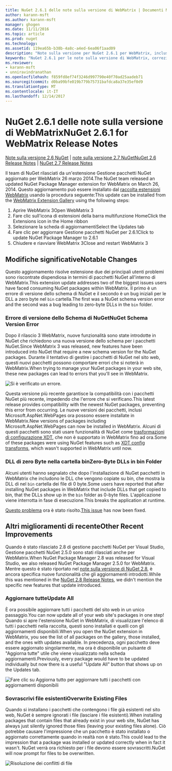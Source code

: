```yaml
---
title: NuGet 2.6.1 delle note sulla versione di WebMatrix | Documenti Microsoft
author: karann-msft
ms.author: karann-msft
manager: ghogen
ms.date: 11/11/2016
ms.topic: article
ms.prod: nuget
ms.technology: 
ms.assetid: 119ea65b-b38b-4a8c-a4ed-6ea06f1aad09
description: "Note sulla versione per NuGet 2.6.1 per WebMatrix, inclusi i problemi noti, correzioni di bug, le funzionalità aggiunte e dcr."
keywords: "NuGet 2.6.1 per le note sulla versione di WebMatrix, correzioni di bug, problemi noti, aggiunta di funzionalità, eseguire"
ms.reviewer:
- karann-msft
- unniravindranathan
ms.openlocfilehash: f859fd8ef74f3246d997790e40f70ad25aadeb71
ms.sourcegitcommit: d0ba99bfe019b779b75731bafdca8a37e35ef0d9
ms.translationtype: MT
ms.contentlocale: it-IT
ms.lasthandoff: 12/14/2017
---
```

# <a name="nuget-261-for-webmatrix-release-notes"></a><span data-ttu-id="95e8f-104">NuGet 2.6.1 delle note sulla versione di WebMatrix</span><span class="sxs-lookup"><span data-stu-id="95e8f-104">NuGet 2.6.1 for WebMatrix Release Notes</span></span>

<span data-ttu-id="95e8f-105">[Note sulla versione 2.6 NuGet](../release-notes/nuget-2.6.md) | [note sulla versione 2.7 NuGet](../release-notes/nuget-2.7.md)</span><span class="sxs-lookup"><span data-stu-id="95e8f-105">[NuGet 2.6 Release Notes](../release-notes/nuget-2.6.md) | [NuGet 2.7 Release Notes](../release-notes/nuget-2.7.md)</span></span>

<span data-ttu-id="95e8f-106">Il team di NuGet rilasciati da un'estensione Gestione pacchetti NuGet aggiornato per WebMatrix 26 marzo 2014.</span><span class="sxs-lookup"><span data-stu-id="95e8f-106">The NuGet team released an updated NuGet Package Manager extension for WebMatrix on March 26, 2014.</span></span>  <span data-ttu-id="95e8f-107">Questo aggiornamento può essere installato dal [raccolta estensioni WebMatrix](http://extensions.webmatrix.com/packages/NuGetPackageManager/) usando la procedura seguente:</span><span class="sxs-lookup"><span data-stu-id="95e8f-107">This update can be installed from the [WebMatrix Extension Gallery](http://extensions.webmatrix.com/packages/NuGetPackageManager/) using the following steps:</span></span>

1. <span data-ttu-id="95e8f-108">Aprire WebMatrix 3</span><span class="sxs-lookup"><span data-stu-id="95e8f-108">Open WebMatrix 3</span></span>
2. <span data-ttu-id="95e8f-109">Fare clic sull'icona di estensioni della barra multifunzione Home</span><span class="sxs-lookup"><span data-stu-id="95e8f-109">Click the Extensions icon in the Home ribbon</span></span>
3. <span data-ttu-id="95e8f-110">Selezionare la scheda di aggiornamenti</span><span class="sxs-lookup"><span data-stu-id="95e8f-110">Select the Updates tab</span></span>
4. <span data-ttu-id="95e8f-111">Fare clic per aggiornare Gestione pacchetti NuGet per 2.6.1</span><span class="sxs-lookup"><span data-stu-id="95e8f-111">Click to update NuGet Package Manager to 2.6.1</span></span>
6. <span data-ttu-id="95e8f-112">Chiudere e riavviare WebMatrix 3</span><span class="sxs-lookup"><span data-stu-id="95e8f-112">Close and restart WebMatrix 3</span></span>

## <a name="notable-changes"></a><span data-ttu-id="95e8f-113">Modifiche significative</span><span class="sxs-lookup"><span data-stu-id="95e8f-113">Notable Changes</span></span>

<span data-ttu-id="95e8f-114">Questo aggiornamento risolve estensione due dei principali utenti problemi sono riscontrate dispendiosa in termini di pacchetti NuGet all'interno di WebMatrix.</span><span class="sxs-lookup"><span data-stu-id="95e8f-114">This extension update addresses two of the biggest issues users have faced consuming NuGet packages within WebMatrix.</span></span>  <span data-ttu-id="95e8f-115">Il primo è un errore di versione dello schema di NuGet e il secondo è un bug iniziali per le DLL a zero byte nel `bin` cartella.</span><span class="sxs-lookup"><span data-stu-id="95e8f-115">The first was a NuGet schema version error and the second was a bug leading to zero-byte DLLs in the `bin` folder.</span></span>

### <a name="nuget-schema-version-error"></a><span data-ttu-id="95e8f-116">Errore di versione dello Schema di NuGet</span><span class="sxs-lookup"><span data-stu-id="95e8f-116">NuGet Schema Version Error</span></span>

<span data-ttu-id="95e8f-117">Dopo il rilascio 3 WebMatrix, nuove funzionalità sono state introdotte in NuGet che richiedono una nuova versione dello schema per i pacchetti NuGet.</span><span class="sxs-lookup"><span data-stu-id="95e8f-117">Since WebMatrix 3 was released, new features have been introduced into NuGet that require a new schema version for the NuGet packages.</span></span>  <span data-ttu-id="95e8f-118">Durante il tentativo di gestire i pacchetti di NuGet nel sito web, questi nuovi pacchetti possono comportare errori che si noterà in WebMatrix.</span><span class="sxs-lookup"><span data-stu-id="95e8f-118">When trying to manage your NuGet packages in your web site, these new packages can lead to errors that you'll see in WebMatrix.</span></span>

![Si è verificato un errore.](./media/NuGet-2.8/webmatrix-schema-version.png)

<span data-ttu-id="95e8f-122">Questa versione più recente garantisce la compatibilità con i pacchetti NuGet più recente, impedendo che l'errore che si verificano.</span><span class="sxs-lookup"><span data-stu-id="95e8f-122">This latest release provides compatibility with the newest NuGet packages, preventing this error from occurring.</span></span> <span data-ttu-id="95e8f-123">Le nuove versioni dei pacchetti, inclusi Microsoft.AspNet.WebPages ora possono essere installate in WebMatrix.</span><span class="sxs-lookup"><span data-stu-id="95e8f-123">New versions of packages including Microsoft.AspNet.WebPages can now be installed in WebMatrix.</span></span>  <span data-ttu-id="95e8f-124">Alcuni di questi pacchetti sono stati usare funzionalità di NuGet come [trasformazioni di configurazione XDT](../release-notes/nuget-2.6.md#xdt), che non è supportato in WebMatrix fino ad ora.</span><span class="sxs-lookup"><span data-stu-id="95e8f-124">Some of these packages were using NuGet features such as [XDT config transforms](../release-notes/nuget-2.6.md#xdt), which wasn't supported in WebMatrix until now.</span></span>

### <a name="zero-byte-dlls-in-bin-folder"></a><span data-ttu-id="95e8f-125">DLL di zero Byte nella cartella bin</span><span class="sxs-lookup"><span data-stu-id="95e8f-125">Zero-Byte DLLs in bin Folder</span></span>

<span data-ttu-id="95e8f-126">Alcuni utenti hanno segnalato che dopo l'installazione di NuGet pacchetti in WebMatrix che includono le DLL che vengono copiate su bin, che mostra la DLL di nel `bin` cartella dei file di 0 byte.</span><span class="sxs-lookup"><span data-stu-id="95e8f-126">Some users have reported that after installing NuGet packages in WebMatrix that include DLLs that get copied to bin, that the DLLs show up in the `bin` folder as 0-byte files.</span></span>  <span data-ttu-id="95e8f-127">L'applicazione viene interrotta in fase di esecuzione.</span><span class="sxs-lookup"><span data-stu-id="95e8f-127">This breaks the application at runtime.</span></span>

<span data-ttu-id="95e8f-128">[Questo problema](https://nuget.codeplex.com/workitem/4060) ora è stato risolto.</span><span class="sxs-lookup"><span data-stu-id="95e8f-128">[This issue](https://nuget.codeplex.com/workitem/4060) has now been fixed.</span></span>

## <a name="other-recent-improvements"></a><span data-ttu-id="95e8f-129">Altri miglioramenti di recente</span><span class="sxs-lookup"><span data-stu-id="95e8f-129">Other Recent Improvements</span></span>

<span data-ttu-id="95e8f-130">Quando è stato rilasciato 2.8 di gestione pacchetti NuGet per Visual Studio, Gestione pacchetti NuGet 2.5.0 sono stati rilasciati anche per WebMatrix.</span><span class="sxs-lookup"><span data-stu-id="95e8f-130">When NuGet Package Manager 2.8 was released for Visual Studio, we also released NuGet Package Manager 2.5.0 for WebMatrix.</span></span>  <span data-ttu-id="95e8f-131">Mentre questo è stato riportato nel [note sulla versione di NuGet 2.8](../release-notes/nuget-2.8.md#webmatrix-nuget-client-updates), è ancora specifica nuove funzionalità che gli aggiornamenti introdotti.</span><span class="sxs-lookup"><span data-stu-id="95e8f-131">While this was mentioned in the [NuGet 2.8 Release Notes](../release-notes/nuget-2.8.md#webmatrix-nuget-client-updates), we didn't mention the specific new features that update introduced.</span></span>

### <a name="update-all"></a><span data-ttu-id="95e8f-132">Aggiornare tutte</span><span class="sxs-lookup"><span data-stu-id="95e8f-132">Update All</span></span>

<span data-ttu-id="95e8f-133">È ora possibile aggiornare tutti i pacchetti del sito web in un unico passaggio.</span><span class="sxs-lookup"><span data-stu-id="95e8f-133">You can now update all of your web site's packages in one step!</span></span>  <span data-ttu-id="95e8f-134">Quando si apre l'estensione NuGet in WebMatrix, di visualizzare l'elenco di tutti i pacchetti nella raccolta, questi sono installati e quelli con gli aggiornamenti disponibili.</span><span class="sxs-lookup"><span data-stu-id="95e8f-134">When you open the NuGet extension in WebMatrix, you see the list of all packages on the gallery, those installed, and the ones with updates available.</span></span>  <span data-ttu-id="95e8f-135">In precedenza, ogni pacchetto deve essere aggiornato singolarmente, ma ora è disponibile un pulsante di "Aggiorna tutte" utile che viene visualizzato nella scheda aggiornamenti.</span><span class="sxs-lookup"><span data-stu-id="95e8f-135">Previously, every package would have to be updated individually but now there is a useful "Update All" button that shows up on the Updates tab.</span></span>

![Fare clic su Aggiorna tutto per aggiornare tutti i pacchetti con aggiornamenti disponibili](./media/NuGet-2.8/webmatrix-update-all.png)

### <a name="overwrite-existing-files"></a><span data-ttu-id="95e8f-137">Sovrascrivi file esistenti</span><span class="sxs-lookup"><span data-stu-id="95e8f-137">Overwrite Existing Files</span></span>

<span data-ttu-id="95e8f-138">Quando si installano i pacchetti che contengono i file già esistenti nel sito web, NuGet è sempre ignorati i file (lasciare i file esistenti).</span><span class="sxs-lookup"><span data-stu-id="95e8f-138">When installing packages that contain files that already exist in your web site, NuGet has always just silently ignored those files (leaving your existing files alone).</span></span>  <span data-ttu-id="95e8f-139">Ciò potrebbe causare l'impressione che un pacchetto è stato installato o aggiornato correttamente quando in realtà non è stato.</span><span class="sxs-lookup"><span data-stu-id="95e8f-139">This could lead to the impression that a package was installed or updated correctly when in fact it wasn't.</span></span>  <span data-ttu-id="95e8f-140">NuGet verrà ora richiesto per i file devono essere sovrascritti.</span><span class="sxs-lookup"><span data-stu-id="95e8f-140">NuGet will now prompt for files to be overwritten.</span></span>

![Risoluzione dei conflitti di file](./media/NuGet-2.8/webmatrix-overwrite-file.png)
